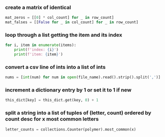 ### create a matrix of identical
``` python
mat_zeros = [[0] * col_count] for _ in row_count]
mat_falses = [[False for _ in col_count] for _ in row_count]
```

### loop through a list getting the item and its index
``` python
for i, item in enumerate(items):
    print(f'index: {i}')
    print(f'item: {item}')
```

### convert a csv line of ints into a list of ints
``` python
nums = [int(num) for num in open(file_name).read().strip().split(',')]
```

### increment a dictionary entry by 1 or set it to 1 if new
``` python
this_dict[key] = this_dict.get(key, 0) + 1
```

### split a string into a list of tuples of (letter, count) ordered by count desc for x most common letters
``` python
letter_counts = collections.Counter(polymer).most_common(x)
```